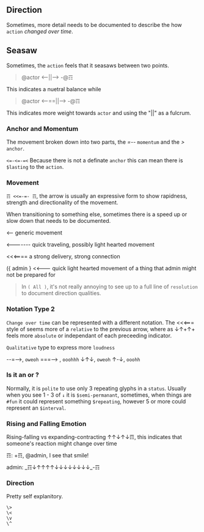 ## Direction
Sometimes, more detail needs to be documented to describe the how `action` _changed over time_.

## Seasaw
Sometimes, the `action` feels that it seasaws between two points.

> @actor <--||--> -@☶ 

This indicates a nuetral balance while

> @actor <--==||--> -@☶ 

This indicates more weight towards `actor` and using the "||" as a fulcrum.

### Anchor and Momentum

The movement broken down into two parts, the _=--_ `momentum` and the _>_ `anchor`.

`<=-<=-=<` Because there is not a definate `anchor` this can mean there is `$lasting` to the `action`.

### Movement
`☶ <<=-=- ☶`, the arrow is usually an expressive form to show rapidness, strength and directionality of the movement.

When transitioning to something else, sometimes there is a speed up or slow down that needs to be documented.

<-- generic movement

<------- quick traveling, possibly light hearted movement

<<<==== a strong delivery, strong connection

({ admin } <<--- quick light hearted movement of a thing that admin might not be prepared for

> In `( All )`, it's not really annoying to see up to a full line of `resolution` to document direction qualities.

### Notation Type 2
`Change over time` can be represented with a different notation.  The <<<=== style of seems more of a `relative` to the previous arrow, where as ↓↑+↑+ feels more `absolute` or independant of each preceeding indicator.

`Qualitative` type to express more `loudness`

--=-->, `oweoh`
===--> , `ooohhh`
↓↑↓, `oweoh`
↑-↓, `ooohh`

### Is it an <interval> or <repeating>?
Normally, it is `polite` to use only 3 repeating glyphs in a `status`.  Usually when you see 1 - 3 of `↓` it is `$semi-permanant`, sometimes, when things are `#fun` it could represent something `$repeating`, however 5 or more could represent an `$interval`.

### Rising and Falling Emotion
Rising-falling vs expanding-contracting
↑↑↓↑↓☶, this indicates that someone's reaction might change over time

☶: +☶, @admin, I see that smile!

admin: \_☶↓↑↑↑↑↓↓↓↓↓↓↓↓_-☶ 

### Direction
Pretty self explanitory.

```
\>
\<
\v
\^
```